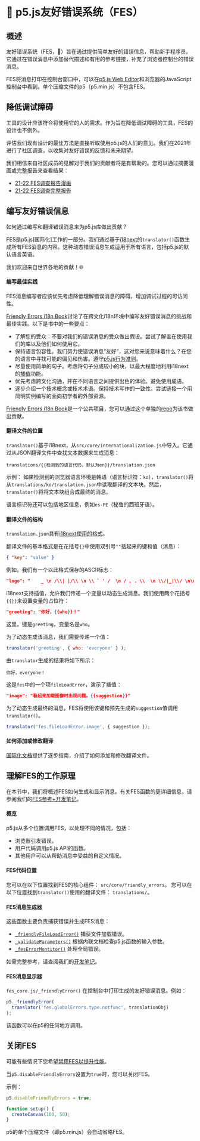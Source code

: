 # 🌸 p5.js友好错误系统（FES）

## 概述

友好错误系统（FES，🌸）旨在通过提供简单友好的错误信息，帮助新手程序员。它通过在错误消息中添加替代描述和有用的参考链接，补充了浏览器控制台的错误消息。

FES将消息打印在控制台窗口中，可以在[p5.js Web Editor]和浏览器的JavaScript控制台中看到。单个压缩文件的p5（p5.min.js）不包含FES。

[p5.js Web Editor]: https://editor.p5js.org/

## 降低调试障碍
工具的设计应该符合将使用它的人的需求。作为旨在降低调试障碍的工具，FES的设计也不例外。

评估我们现有设计的最佳方法是直接听取使用p5.js的人们的意见。我们在2021年进行了社区调查，以收集对友好错误的反馈和未来期望。

我们相信来自社区成员的见解对于我们的贡献者将是有帮助的。您可以通过摘要漫画或完整报告来查看结果：
* [21-22 FES调查报告漫画]
* [21-22 FES调查完整报告]


[21-22 FES调查报告漫画]: https://almchung.github.io/p5jsFESsurvey/
[21-22 FES调查完整报告]: https://observablehq.com/@almchung/p5-fes-21-survey

## 编写友好错误信息

如何通过编写和翻译错误消息来为p5.js库做出贡献？

FES是p5.js[国际化]工作的一部分。我们通过基于[i18next]的`translator()`函数生成所有FES消息的内容。这种动态错误消息生成适用于所有语言，包括p5.js的默认语言英语。

我们欢迎来自世界各地的贡献！🌐

[internationalization]: https://github.com/processing/p5.js/blob/main/contributor_docs/internationalization.md
[i18next]: https://www.i18next.com/


#### 编写最佳实践

FES消息编写者应该优先考虑降低理解错误消息的障碍，增加调试过程的可访问性。

[Friendly Errors i18n Book]讨论了在跨文化i18n环境中编写友好错误消息的挑战和最佳实践。以下是书中的一些要点：

* 了解您的受众：不要对我们的错误消息的受众做出假设。尝试了解谁在使用我们的库以及他们如何使用它。
* 保持语言包容性。我们努力使错误消息“友好”，这对您来说意味着什么？在您的语言中寻找可能的偏见和伤害。遵守[p5.js行为准则]。
* 尽量使用简单的句子。考虑将句子分成较小的块，以最大程度地利用i18next的[插值]功能。
* 优先考虑跨文化沟通，并在不同语言之间提供出色的体验。避免使用成语。
* 逐步介绍一个技术概念或技术术语。保持技术写作的一致性。尝试链接一个用简明实例编写的面向初学者的外部资源。

[Friendly Errors i18n Book]: https://almchung.github.io/p5-fes-i18n-book/
[插值]: https://www.i18next.com/translation-function/interpolation
[p5.js行为准则]: https://github.com/processing/p5.js/blob/main/CODE_OF_CONDUCT.md#p5js-code-of-conduct
[专家的盲点]: https://tilt.colostate.edu/TipsAndGuides/Tip/181

[Friendly Errors i18n Book]是一个公共项目，您可以通过这个单独的[repo]为该书做出贡献。

[repo]: https://github.com/almchung/p5-fes-i18n-book
#### 翻译文件的位置

`translator()`基于i18next，从`src/core/internationalization.js`中导入。它通过从JSON翻译文件中查找文本数据来生成消息：
```
translations/{{检测到的语言代码，默认为en}}/translation.json
```

示例：
如果检测到的浏览器语言环境是韩语（语言标识符：`ko`），`translator()`将从`translations/ko/translation.json`中读取翻译的文本块。然后，`translator()`将将文本块组合成最终的消息。

语言标识符还可以包括地区信息，例如`es-PE`（秘鲁的西班牙语）。

#### 翻译文件的结构
`translation.json`具有[i18next使用的格式](https://www.i18next.com/misc/json-format)。

翻译文件的基本格式是在花括号`{}`中使用双引号`""`括起来的键和值（消息）：
```json
{ "key": "value" }
```
例如，我们有一个以此格式保存的ASCII标志：
```json
"logo": "    _ \n /\\| |/\\ \n \\ ` ' /  \n / , . \\  \n \\/|_|\\/ \n\n"
```
i18next支持插值，允许我们传递一个变量以动态生成消息。我们使用两个花括号`{{}}`来设置变量的占位符：
```json
"greeting": "你好，{{who}}！"
```
这里，键是`greeting`，变量名是`who`。

为了动态生成该消息，我们需要传递一个值：
```javascript
translator('greeting', { who: 'everyone' } );
```
由`translator`生成的结果将如下所示：
```
你好，everyone！
```

这是`fes`中的一个项`fileLoadError`，演示了插值：
```json
"image": "看起来加载图像时出现问题。{{suggestion}}"
```
为了动态生成最终的消息，FES将使用该键和预先生成的`suggestion`值调用`translator()`。
```javascript
translator('fes.fileLoadError.image', { suggestion });
```

#### 如何添加或修改翻译

[国际化文档]提供了逐步指南，介绍了如何添加和修改翻译文件。

[国际化文档]: https://github.com/processing/p5.js/blob/main/contributor_docs/internationalization.md


## 理解FES的工作原理
在本节中，我们将概述FES如何生成和显示消息。有关FES函数的更详细信息，请参阅我们的[FES参考+开发笔记]。

[FES参考+开发笔记]: https://github.com/processing/p5.js/blob/main/contributor_docs/fes_reference_dev_notes.md


#### 概览
p5.js从多个位置调用FES，以处理不同的情况，包括：
* 浏览器引发错误。
* 用户代码调用p5.js API的函数。
* 其他用户可以从帮助消息中受益的自定义情况。

#### FES代码位置
您可以在以下位置找到FES的核心组件：
`src/core/friendly_errors`。
您可以在以下位置找到`translator()`使用的翻译文件：
`translations/`。

#### FES消息生成器
这些函数主要负责捕获错误并生成FES消息：
* [`_friendlyFileLoadError()`] 捕获文件加载错误。
* [`_validateParameters()`] 根据内联文档检查p5.js函数的输入参数。
* [`_fesErrorMontitor()`] 处理全局错误。

如需完整参考，请查阅我们的[开发笔记]。

[`_friendlyFileLoadError()`]: https://github.com/processing/p5.js/blob/main/contributor_docs/fes_reference_dev_notes.md#_friendlyfileloaderror
[`_validateParameters()`]: https://github.com/processing/p5.js/blob/main/contributor_docs/fes_reference_dev_notes.md#validateparameters
[`_fesErrorMontitor()`]: https://github.com/processing/p5.js/blob/main/contributor_docs/fes_reference_dev_notes.md#feserrormonitor
[开发笔记]: https://github.com/processing/p5.js/blob/main/contributor_docs/fes_reference_dev_notes.md


#### FES消息显示器
`fes_core.js/_friendlyError()` 在控制台中打印生成的友好错误消息。例如：

```javascript
p5._friendlyError(
  translator('fes.globalErrors.type.notfunc', translationObj)
);
```
该函数可以在p5的任何地方调用。

## 关闭FES
可能有些情况下您希望[禁用FES以提升性能]。

当`p5.disableFriendlyErrors`设置为`true`时，您可以关闭FES。

示例：
```javascript
p5.disableFriendlyErrors = true;

function setup() {
  createCanvas(100, 50);
}
```

p5的单个压缩文件（即p5.min.js）会自动省略FES。

[禁用FES以提升性能]: https://github.com/processing/p5.js/wiki/Optimizing-p5.js-Code-for-Performance#disable-the-friendly-error-system-fes